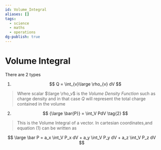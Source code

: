 ```yaml
---
id: Volume_Integral
aliases: []
tags:
  - science
  - maths
  - operations
dg-publish: true
---
```

# Volume Integral

There are 2 types

1.  $$
    Q = \int_{v}\large \rho_{v} dV
    $$

> Where scalar $\large \rho_v$ is the _Volume Density Function_ such as charge density and in that case $Q$ will represent the total charge contained in the volume

2.  $$
    {\large \bar{P}} = \int_V PdV \tag{2}
    $$

> This is the Volume Integral of a vector. In cartesian coordinates,and equation $(1)$ can be written as

$$
\large \bar P = a_x \int_V P_x dV + a_y \int_V P_y dV + a_z \int_V P_z dV
$$
